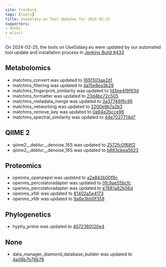 ```yaml
---
site: freiburg
tags: [tools]
title: UseGalaxy.eu Tool Updates for 2024-02-25
supporters:
- denbi
- elixir
---
```


On 2024-02-25, the tools on UseGalaxy.eu were updated by our automated tool update and installation process in [Jenkins Build #433](https://build.galaxyproject.eu/job/usegalaxy-eu/job/install-tools/#433/)


## Metabolomics

- matchms_convert was updated to [165f303aa2d1](https://toolshed.g2.bx.psu.edu/view/recetox/matchms_convert/165f303aa2d1)
- matchms_filtering was updated to [da15e8ea3b28](https://toolshed.g2.bx.psu.edu/view/recetox/matchms_filtering/da15e8ea3b28)
- matchms_fingerprint_similarity was updated to [1d3ee4f9f63d](https://toolshed.g2.bx.psu.edu/view/recetox/matchms_fingerprint_similarity/1d3ee4f9f63d)
- matchms_formatter was updated to [23d4bc72c505](https://toolshed.g2.bx.psu.edu/view/recetox/matchms_formatter/23d4bc72c505)
- matchms_metadata_merge was updated to [3a37748f6c95](https://toolshed.g2.bx.psu.edu/view/recetox/matchms_metadata_merge/3a37748f6c95)
- matchms_networking was updated to [2200e9b7a2b3](https://toolshed.g2.bx.psu.edu/view/recetox/matchms_networking/2200e9b7a2b3)
- matchms_remove_key was updated to [0a64e2bcce96](https://toolshed.g2.bx.psu.edu/view/recetox/matchms_remove_key/0a64e2bcce96)
- matchms_spectral_similarity was updated to [44e7027714d7](https://toolshed.g2.bx.psu.edu/view/recetox/matchms_spectral_similarity/44e7027714d7)

## QIIME 2

- qiime2__deblur__denoise_16S was updated to [2572fc0f88f2](https://toolshed.g2.bx.psu.edu/view/q2d2/qiime2__deblur__denoise_16S/2572fc0f88f2)
- qiime2__deblur__denoise_16S was updated to [b883cbea5623](https://toolshed.g2.bx.psu.edu/view/q2d2/qiime2__deblur__denoise_16S/b883cbea5623)

## Proteomics

- openms_openpepxl was updated to [a2a842b00f9c](https://toolshed.g2.bx.psu.edu/view/galaxyp/openms_openpepxl/a2a842b00f9c)
- openms_percolatoradapter was updated to [0fc9ae55bcfc](https://toolshed.g2.bx.psu.edu/view/galaxyp/openms_percolatoradapter/0fc9ae55bcfc)
- openms_percolatoradapter was updated to [e7881a82b56d](https://toolshed.g2.bx.psu.edu/view/galaxyp/openms_percolatoradapter/e7881a82b56d)
- openms_xfdr was updated to [81402a5e4173](https://toolshed.g2.bx.psu.edu/view/galaxyp/openms_xfdr/81402a5e4173)
- openms_xfdr was updated to [9a6e3bb0f358](https://toolshed.g2.bx.psu.edu/view/galaxyp/openms_xfdr/9a6e3bb0f358)

## Phylogenetics

- hyphy_prime was updated to [4072360120e4](https://toolshed.g2.bx.psu.edu/view/iuc/hyphy_prime/4072360120e4)

## None

- data_manager_diamond_database_builder was updated to [4a08b7b76b78](https://toolshed.g2.bx.psu.edu/view/iuc/data_manager_diamond_database_builder/4a08b7b76b78)

